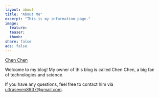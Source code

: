 ```yaml
---
layout: about
title: "About Me"
excerpt: "This is my information page."
image:
  feature:
  teaser:
  thumb:
share: false
ads: false
---
```




<script type="text/javascript" src="https://platform.linkedin.com/badges/js/profile.js" async defer></script>

<div class="LI-profile-badge"  data-version="v1" data-size="large" data-locale="en_US" data-type="horizontal" data-theme="light" data-vanity="chen-chen-16565777"><a class="LI-simple-link" href='https://www.linkedin.com/in/chen-chen-16565777?trk=profile-badge'>Chen Chen</a></div>

Welcome to my blog! My owner of this blog is called Chen Chen, a big fan of technologies and science.

If you have any questions, feel free to contact him via <ultraseven8937@gmail.com>.
